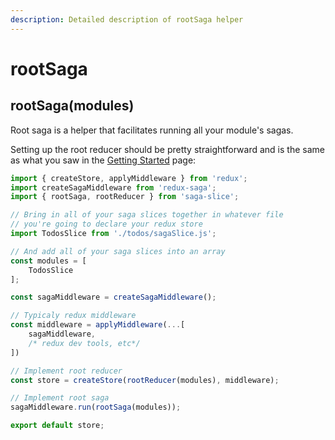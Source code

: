 ```yaml
---
description: Detailed description of rootSaga helper
---
```


# rootSaga

## rootSaga\(modules\)

Root saga is a helper that facilitates running all your module's sagas. 

Setting up the root reducer should be pretty straightforward and is the same as what you saw in the [Getting Started](../) page:

```javascript
import { createStore, applyMiddleware } from 'redux';
import createSagaMiddleware from 'redux-saga';
import { rootSaga, rootReducer } from 'saga-slice';

// Bring in all of your saga slices together in whatever file
// you're going to declare your redux store
import TodosSlice from './todos/sagaSlice.js';

// And add all of your saga slices into an array
const modules = [
    TodosSlice
];

const sagaMiddleware = createSagaMiddleware();

// Typicaly redux middleware
const middleware = applyMiddleware(...[
    sagaMiddleware,
    /* redux dev tools, etc*/
])

// Implement root reducer
const store = createStore(rootReducer(modules), middleware);

// Implement root saga
sagaMiddleware.run(rootSaga(modules));

export default store;
```

